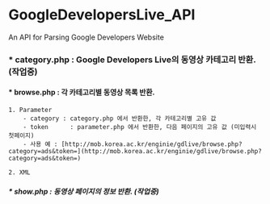 GoogleDevelopersLive_API
=================

An API for Parsing Google Developers Website

### * category.php : Google Developers Live의 동영상 카테고리 반환. (작업중)


#### * browse.php : 각 카테고리별 동영상 목록 반환.
	1. Parameter
		- category : category.php 에서 반환한, 각 카테고리별 고유 값
		- token		 : parameter.php 에서 반환한, 다음 페이지의 고유 값 (미입력시 첫페이지)
		- 사용 예 : [http://mob.korea.ac.kr/enginie/gdlive/browse.php?category=ads&token=](http://mob.korea.ac.kr/enginie/gdlive/browse.php?category=ads&token=)

	2. XML

##### * show.php : 동영상 페이지의 정보 반환. (작업중)
